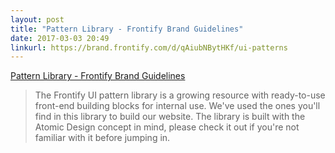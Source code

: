 ```yaml
---
layout: post
title: "Pattern Library - Frontify Brand Guidelines"
date: 2017-03-03 20:49
linkurl: https://brand.frontify.com/d/qAiubNBytHKf/ui-patterns
---
```


[Pattern Library - Frontify Brand Guidelines](https://brand.frontify.com/d/qAiubNBytHKf/ui-patterns)

> The Frontify UI pattern library is a growing resource with ready-to-use front-end building blocks for internal use. We've used the ones you'll find in this library to build our website. The library is built with the Atomic Design concept in mind, please check it out if you're not familiar with it before jumping in.